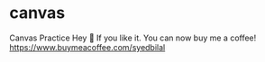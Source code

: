 # canvas
Canvas Practice
Hey 👋 If you like it. You can now buy me a coffee! 
https://www.buymeacoffee.com/syedbilal
